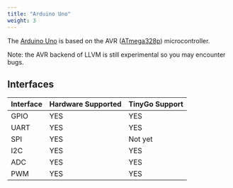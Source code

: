```yaml
---
title: "Arduino Uno"
weight: 3
---
```


The [Arduino Uno](https://store.arduino.cc/arduino-uno-rev3) is based on the AVR ([ATmega328p](https://www.microchip.com/wwwproducts/en/ATmega328p)) microcontroller.

Note: the AVR backend of LLVM is still experimental so you may encounter bugs.

## Interfaces

| Interface | Hardware Supported | TinyGo Support |
| --------- | ------------- | ----- |
| GPIO      | YES | YES |
| UART      | YES | YES |
| SPI      | YES | Not yet |
| I2C      | YES | YES |
| ADC      | YES | YES |
| PWM      | YES | YES |
